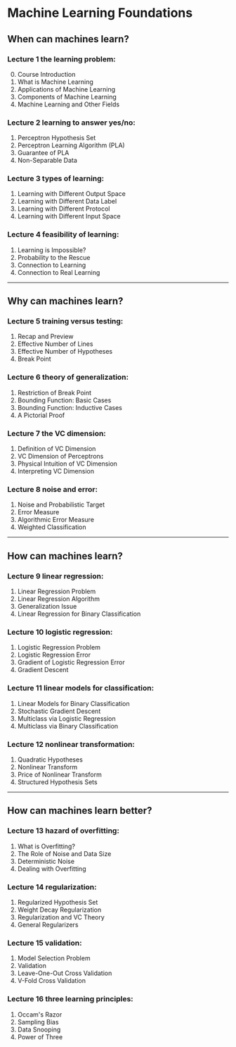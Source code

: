 # Machine Learning Foundations

## When can machines learn?
### Lecture 1	the learning problem:
0. Course Introduction
1. What is Machine Learning
2. Applications of Machine Learning
3. Components of Machine Learning
4. Machine Learning and Other Fields

### Lecture 2	learning to answer yes/no:
1. Perceptron Hypothesis Set
2. Perceptron Learning Algorithm (PLA)
3. Guarantee of PLA
4. Non-Separable Data

### Lecture 3	types of learning:
1. Learning with Different Output Space
2. Learning with Different Data Label
3. Learning with Different Protocol
4. Learning with Different Input Space

### Lecture 4	feasibility of learning:
1. Learning is Impossible?
2. Probability to the Rescue
3. Connection to Learning
4. Connection to Real Learning

---
## Why can machines learn?
### Lecture 5	training versus testing:
1. Recap and Preview
2. Effective Number of Lines
3. Effective Number of Hypotheses
4. Break Point

### Lecture 6	theory of generalization:
1. Restriction of Break Point
2. Bounding Function: Basic Cases
3. Bounding Function: Inductive Cases
4. A Pictorial Proof

### Lecture 7	the VC dimension:
1. Definition of VC Dimension
2. VC Dimension of Perceptrons
3. Physical Intuition of VC Dimension
4. Interpreting VC Dimension

### Lecture 8	noise and error:
1. Noise and Probabilistic Target
2. Error Measure
3. Algorithmic Error Measure
4. Weighted Classification

---
## How can machines learn?
### Lecture 9	linear regression:
1. Linear Regression Problem
2. Linear Regression Algorithm
3. Generalization Issue
4. Linear Regression for Binary Classification

### Lecture 10	logistic regression:
1. Logistic Regression Problem
2. Logistic Regression Error
3. Gradient of Logistic Regression Error
4. Gradient Descent

### Lecture 11	linear models for classification:
1. Linear Models for Binary Classification
2. Stochastic Gradient Descent
3. Multiclass via Logistic Regression
4. Multiclass via Binary Classification

### Lecture 12	nonlinear transformation:
1. Quadratic Hypotheses
2. Nonlinear Transform
3. Price of Nonlinear Transform
4. Structured Hypothesis Sets

---
## How can machines learn better?
### Lecture 13	hazard of overfitting:
1. What is Overfitting?
2. The Role of Noise and Data Size
3. Deterministic Noise
4. Dealing with Overfitting

### Lecture 14	regularization:
1. Regularized Hypothesis Set
2. Weight Decay Regularization
3. Regularization and VC Theory
4. General Regularizers

### Lecture 15	validation:
1. Model Selection Problem
2. Validation
3. Leave-One-Out Cross Validation
4. V-Fold Cross Validation

### Lecture 16	three learning principles:
1. Occam's Razor
2. Sampling Bias
3. Data Snooping
4. Power of Three

